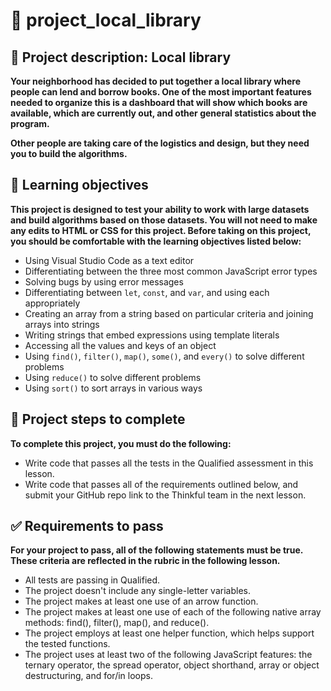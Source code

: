 # :file_folder: **project_local_library**

## :memo: Project description: Local library

**Your neighborhood has decided to put together a local library where people can lend and borrow books. One of the most important features needed to organize this is a dashboard that will show which books are available, which are currently out, and other general statistics about the program.**

**Other people are taking care of the logistics and design, but they need you to build the algorithms.**

## :dart: Learning objectives
**This project is designed to test your ability to work with large datasets and build algorithms based on those datasets. You will not need to make any edits to HTML or CSS for this project. Before taking on this project, you should be comfortable with the learning objectives listed below:**

* Using Visual Studio Code as a text editor
* Differentiating between the three most common JavaScript error types
* Solving bugs by using error messages
* Differentiating between `let`, `const`, and `var`, and using each appropriately
* Creating an array from a string based on particular criteria and joining arrays into strings
* Writing strings that embed expressions using template literals
* Accessing all the values and keys of an object
* Using `find()`, `filter()`, `map()`, `some()`, and `every()` to solve different problems
* Using `reduce()` to solve different problems
* Using `sort()` to sort arrays in various ways

## :large_blue_diamond: Project steps to complete
**To complete this project, you must do the following:**

* Write code that passes all the tests in the Qualified assessment in this lesson.
* Write code that passes all of the requirements outlined below, and submit your GitHub repo link to the Thinkful team in the next lesson.

## :white_check_mark: Requirements to pass
**For your project to pass, all of the following statements must be true. These criteria are reflected in the rubric in the following lesson.**

* All tests are passing in Qualified.
* The project doesn't include any single-letter variables.
* The project makes at least one use of an arrow function.
* The project makes at least one use of each of the following native array methods: find(), filter(), map(), and reduce().
* The project employs at least one helper function, which helps support the tested functions.
* The project uses at least two of the following JavaScript features: the ternary operator, the spread operator, object shorthand, array or object destructuring, and for/in loops.
